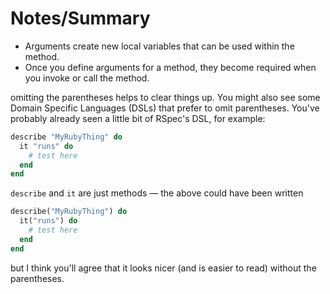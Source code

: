 # Notes/Summary

- Arguments create new local variables that can be used within the method.
- Once you define arguments for a method, they become required when you invoke or call the method.

omitting the parentheses helps to clear things up. You might also see some Domain Specific Languages (DSLs) that prefer to omit parentheses. You've probably already seen a little bit of RSpec's DSL, for example:

```ruby
describe "MyRubyThing" do
  it "runs" do
    # test here
  end
end
```

`describe` and `it` are just methods — the above could have been written

```ruby
describe("MyRubyThing") do
  it("runs") do
    # test here
  end
end
```

but I think you'll agree that it looks nicer (and is easier to read) without the parentheses.